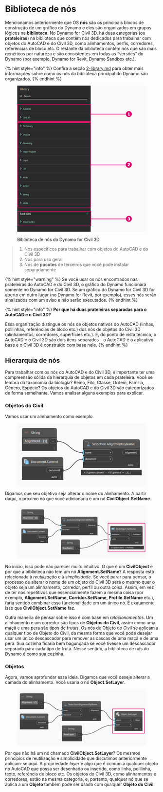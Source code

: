 # Biblioteca de nós

Mencionamos anteriormente que OS **nós** são os principais blocos de construção de um gráfico do Dynamo e eles são organizados em grupos lógicos na **biblioteca**. No Dynamo for Civil 3D, há duas categorias (ou **prateleiras**) na biblioteca que contêm nós dedicados para trabalhar com objetos do AutoCAD e do Civil 3D, como alinhamentos, perfis, corredores, referências de bloco etc. O restante da biblioteca contém nós que são mais genéricos por natureza e são consistentes em todas as “versões” do Dynamo (por exemplo, Dynamo for Revit, Dynamo Sandbox etc.).

{% hint style="info" %}
 Confira a seção [2-library.md](../3\_user\_interface/2-library.md "mention") para obter mais informações sobre como os nós da biblioteca principal do Dynamo são organizados. 
{% endhint %}

<figure><img src="../.gitbook/assets/c3d-node-library.png" alt="" width="563"><figcaption><p>Biblioteca de nós do Dynamo for Civil 3D</p></figcaption></figure>

> 1. Nós específicos para trabalhar com objetos do AutoCAD e do Civil 3D
> 2. Nós para uso geral
> 3. Nós de **pacotes** de terceiros que você pode instalar separadamente

{% hint style="warning" %}
 Se você usar os nós encontrados nas prateleiras do AutoCAD e do Civil 3D, o gráfico do Dynamo funcionará somente no Dynamo for Civil 3D. Se um gráfico do Dynamo for Civil 3D for aberto em outro lugar (no Dynamo for Revit, por exemplo), esses nós serão sinalizados com um aviso e não serão executados. 
{% endhint %}

{% hint style="info" %}
 **Por que há duas prateleiras separadas para o AutoCAD e o Civil 3D?**

Essa organização distingue os nós de objetos nativos do AutoCAD (linhas, polilinhas, referências de bloco etc.) dos nós de objetos do Civil 3D (alinhamentos, corredores, superfícies etc.). E, do ponto de vista técnico, o AutoCAD e o Civil 3D são dois itens separados – o AutoCAD é o aplicativo base e o Civil 3D é construído com base nele. 
{% endhint %}

## Hierarquia de nós

Para trabalhar com os nós do AutoCAD e do Civil 3D, é importante ter uma compreensão sólida da hierarquia de objetos em cada prateleira. Você se lembra da taxonomia da biologia? Reino, Filo, Classe, Ordem, Família, Gênero, Espécie? Os objetos do AutoCAD e do Civil 3D são categorizados de forma semelhante. Vamos analisar alguns exemplos para explicar.

### Objetos do Civil

Vamos usar um alinhamento como exemplo.

<figure><img src="../.gitbook/assets/c3d-node-library-alignment.png" alt=""><figcaption></figcaption></figure>

Digamos que seu objetivo seja alterar o nome do alinhamento. A partir daqui, o próximo nó que você adicionaria é um nó **CivilObject.SetName**.

<figure><img src="../.gitbook/assets/c3d-node-library-alignment-set-name (1).png" alt=""><figcaption></figcaption></figure>

No início, isso pode não parecer muito intuitivo. O que é um **CivilObject** e por que a biblioteca não tem um nó **Alignment.SetName**? A resposta está relacionada à _reutilização_ e à _simplicidade._ Se você parar para pensar, o processo de alterar o nome de um objeto do Civil 3D será o mesmo quer o objeto seja um alinhamento, corredor, perfil ou outra coisa. Assim, em vez de ter nós repetitivos que essencialmente fazem a mesma coisa (por exemplo, **Alignment.SetName, Corridor.SetName, Profile.SetName** etc.), faria sentido combinar essa funcionalidade em um único nó. É exatamente isso que **CivilObject.SetName** faz.

Outra maneira de pensar sobre isso é com base em _relacionamentos_. Um alinhamento e um corredor são tipos de **Objetos do Civil**, assim como uma maçã e uma pera são tipos de frutas. Os nós de Objeto do Civil se aplicam a qualquer tipo de Objeto do Civil, da mesma forma que você pode desejar usar um único descascador para remover as cascas de uma maçã e de uma pera. Sua cozinha ficaria bem bagunçada se você tivesse um descascador separado para cada tipo de fruta. Nesse sentido, a biblioteca de nós do Dynamo é como sua cozinha.

### Objetos

Agora, vamos aprofundar essa ideia. Digamos que você deseje alterar a camada do alinhamento. Você usaria o nó **Object.SetLayer**.

<figure><img src="../.gitbook/assets/c3d-node-library-alignment-set-layer.png" alt=""><figcaption></figcaption></figure>

Por que não há um nó chamado **CivilObject.SetLayer**? Os mesmos princípios de reutilização e simplicidade que discutimos anteriormente aplicam-se aqui. A propriedade _layer_ é algo que é comum a qualquer objeto no AutoCAD que possa ser desenhado ou inserido, como linha, polilinha, texto, referência de bloco etc. Os objetos do Civil 3D, como alinhamentos e corredores, estão na mesma categoria, e, portanto, qualquer nó que se aplica a um **Objeto** também pode ser usado com qualquer **Objeto do Civil**.

